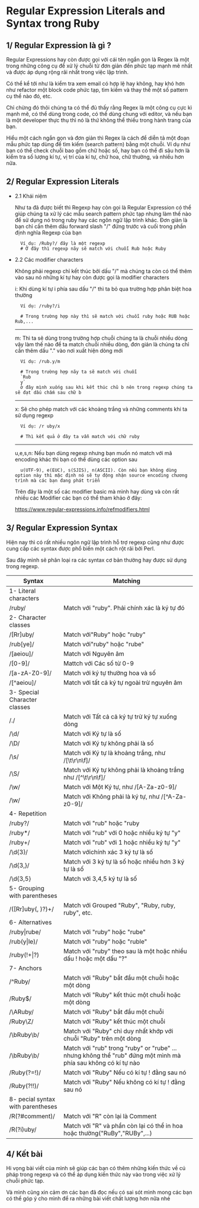 # Regular Expression Literals and Syntax trong Ruby

## 1/ Regular Expression là gì ?
Regular Expressions hay còn được gọi với cái tên ngắn gọn là Regex là một trong những công cụ để xử lý chuỗi từ đơn giản đến phức tạp mạnh mẽ nhất và được áp dụng rộng rãi nhất trong việc lập trình.

Có thể kể tới như là kiểm tra xem email có hợp lệ hay không, hay khó hơn như refactor một block code phức tạp, tìm kiếm và thay thế một số pattern cụ thể nào đó, etc.

Chỉ chừng đó thôi chúng ta có thể đủ thấy rằng Regex là một công cụ cực kì mạnh mẽ, có thể dùng trong code, có thể dùng chung với editor, và nếu bạn là một developer thực thụ thì nó là thứ không thể thiếu trong hành trang của bạn.

Hiểu một cách ngắn gọn và đơn giản thì Regex là cách để diễn tả một đoạn mẫu phức tạp dùng để tìm kiếm (search pattern) bằng một chuỗi. Ví dụ như bạn có thể check chuỗi bao gồm chữ hoặc số, hay bạn có thể đi sâu hơn là kiểm tra số lượng kí tự, vị trí của kí tự, chữ hoa, chữ thường, và nhiều hơn nữa.

## 2/ Regular Expression Literals 
* 2.1 Khái niệm

    Như ta đã được biết thì Regexp hay còn gọi là Regular Expression có thể giúp chúng ta xử lý các mẫu search pattern phức tạp nhưng làm thế nào để sử dụng nó trong ruby hay các ngôn ngữ lập trình khác. Đơn giản là bạn chỉ cần thêm dấu forward slash "/" đứng trước và cuối trong phần định nghĩa Regexp của bạn 
    
        Ví dụ: /Ruby?/ đây là một regexp 
        # Ở đây thì regexp nãy sẽ match với chuỗi Rub hoặc Ruby

* 2.2 Các modifier characters

    Không phải regexp chỉ kết thúc bởi dấu "/" mà chúng ta còn có thể thêm vào sau nó những kí tự hay còn được gọi là modifier characters

    i: Khi dùng kí tự i phía sau dấu "/" thì ta bỏ qua trường hợp phân biệt hoa thường

        Ví dụ: /ruby?/i 

        # Trong trường hợp này thì sẽ match với chuỗi ruby hoặc RUB hoặc Rub,... 
    ***
    m: Thì ta sẽ dùng trong trường hợp chuỗi chúng ta là chuỗi nhiều dòng vậy làm thế nào để ta match chuỗi nhiều dòng, đơn giản là chúng ta chỉ cần thêm dấu "." vào nơi xuất hiện dòng mới

        Ví dụ: /rub.y/m

        # Trong trường hợp nãy ta sẽ match với chuỗi 
        `Rub
        y`
        ở đây mình xuống sau khi kết thúc chũ b nên trong regexp chúng ta sẽ đạt dấu chấm sau chữ b
    ***
    x: Sẽ cho phép match với các khoảng trắng và những comments khi ta sử dụng regexp

        Ví dụ: /r uby/x

        # Thì kết quả ở đây ta vẫn match với chữ ruby
    ***
    u,e,s,n: Nếu bạn dùng regexp nhưng bạn muốn nó match với mã encoding khác thì bạn có thể dùng các option sau 
    
        u(UTF-9), e(EUC), s(SJIS), n(ASCII). Còn nếu bạn không dùng option này thì mặc định nó sẽ tự động nhận source encoding chương trình mà các bạn đang phát triển
    
    Trên đây là một số các modifier basic mà mình hay dùng và còn rất nhiều các Modifier các bạn có thể tham khảo ở đây: 


    https://www.regular-expressions.info/refmodifiers.html


 ## 3/ Regular Expression Syntax

Hiện nay thì có rất nhiều ngôn ngữ lập trình hỗ trợ regexp cũng như được cung cấp các syntax được phổ biến một cách rột rãi bởi Perl. 

Sau đây mình sẽ phân loại ra các syntax cơ bản thường hay được sử dụng trong regexp.

| Syntax | Matching |
| ------------- | ------------- |
| 1- Literal characters |    |
/ruby/ | Match với "ruby". Phải chính xác là ký tự đó
| 2- Character classes  |
/[Rr]uby/| Match với"Ruby" hoặc "ruby"
/rub[ye]/| Match với"ruby" hoặc "rube"
/[aeiou]/| Match với Nguyên âm
/[0-9]/| Mattch với Các số từ 0-9
/[a-zA-Z0-9]/| Match với ký tự thường hoa và số
/[^aeiou]/| Match với tất cả ký tự ngoài trừ nguyên âm
| 3- Special Character classes  |
/./| Match với Tất cả cả ký tự trừ ký tự xuống dòng
/\d/| Match với Ký tự là số
/\D/| Match với Ký tự không phải là số
/\s/| Match với Ký tự là khoảng trắng, như /[\t\r\n\f]/
/\S/| Match với Ký tự không phải là khoảng trắng như /[^\t\r\n\f]/
/\w/| Match với Một Ký tự, như /[A-Za-z0-9]/
/\w/| Match với Không phải là ký tự, như  /[^A-Za-z0-9]/
| 4- Repetition  |
/ruby?/| Match với "rub" hoặc "ruby
/ruby*/| Match với "rub" với 0 hoặc nhiều ký tự "y"
/ruby+/| Match với "rub" với 1 hoặc nhiều ký tự "y"
/\d{3}/| Match vớichính xác 3 ký tự là số
/\d{3,}/| Match với 3 ký tự là số hoặc nhiều hơn 3 ký tự là số
/\d{3,5}| Match với 3,4,5 ký tự là số
| 5- Grouping with parentheses  |
/([Rr]uby(, )?)+/| Match với Grouped "Ruby", "Ruby, ruby, ruby", etc.
| 6- Alternatives  |
/ruby\|rube/| Match với "ruby" hoặc "rube"
/rub(y\|le)/| Match với "ruby" hoặc "ruble"
/ruby(!+\|\?)| Match với "ruby" theo sau là một hoặc nhiều dấu ! hoặc một dấu "?"
| 7- Anchors |
/^Ruby/| Match với "Ruby" bắt đầu một chuỗi hoặc một dòng 
/Ruby$/| Match với "Ruby" kết thúc một chuỗi hoặc một dòng
/\ARuby/| Match với "Ruby" bắt đầu một chuỗi
/Ruby\Z/| Match với "Ruby" kết thúc một chuỗi
/\bRuby\b/| Match với "Ruby" chỉ duy nhất khớp với chuỗi "Ruby" trên một dòng
/\bRuby\b/| Match với "rub" trong "ruby" or "rube" ... nhưng không thể "rub" đứng một mình mà phía sau không có kí tự nào
/Ruby(?=!)/| Match với "Ruby" Nếu có kí tự ! đằng sau nó
/Ruby(?!!)/| Match với "Ruby" Nếu không có kí tự ! đằng sau nó
| 8- pecial syntax with parentheses |
/R(?#comment)/| Match với "R" còn lại là Comment
/R(?i)uby/| Match với "R" và phần còn lại có thể in hoa hoặc thường("RuBy","RUBy",...)


## 4/ Kết bài
Hi vọng bài viết của mình sẽ giúp các bạn có thêm những kiến thức về cú pháp trong regexp và có thể áp dụng kiến thức này vào trong việc xử lý chuỗi phức tạp. 

Và mình cũng xin cảm ơn các bạn đã đọc nếu có sai sót mình mong các bạn có thể góp ý cho mình để ra những bài viết chất lượng hơn nữa nhé 



